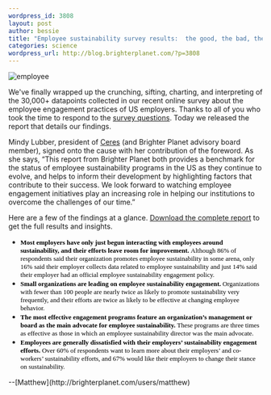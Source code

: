```yaml
--- 
wordpress_id: 3808
layout: post
author: bessie
title: "Employee sustainability survey results:  the good, the bad, the ugly"
categories: science
wordpress_url: http://blog.brighterplanet.com/?p=3808
---
```

<img SRC="http://farm3.static.flickr.com/2682/4343440271_4a509b24bc.jpg" ALT="employee" />

We've finally wrapped up the crunching, sifting, charting, and interpreting of the 30,000+ datapoints collected in our recent online survey about the employee engagement practices of US employers.  Thanks to all of you who took the time to respond to the <a href="http://attachments.brighterplanet.com/press_items/local_copies/57/original/ee_survey_questions.pdf?1265742090">survey questions</a>.  Today we released the report that details our findings.

Mindy Lubber, president of <a href="http://www.ceres.org/">Ceres</a> (and Brighter Planet advisory board member), signed onto the cause with her contribution of the foreword.  As she says, “This report from Brighter Planet both provides a benchmark for the status of employee sustainability programs in the US as they continue to evolve, and helps to inform their development by highlighting factors that contribute to their success. We look forward to watching employee engagement initiatives play an increasing role in helping our institutions to overcome the challenges of our time.”

Here are a few of the findings at a glance. <a href="http://brighterplanet.com/publications">Download the complete report</a> to get the full results and insights.
<ul>
	<li><span style="color: #000000;"><span style="font-family: Times New Roman,serif;"><span style="font-size: small;"><strong>Most 	employers have only just begun interacting with employees around 	sustainability, and their efforts leave room for improvement. </strong>Although 86% of respondents said their organization promotes 	employee sustainability in some arena, only 16% said their employer 	collects data related to employee sustainability and just 14% said 	their employer had an official employee sustainability engagement 	policy.</span></span></span></li>
	<li><span style="color: #000000;"><span style="font-family: Times New Roman,serif;"><span style="font-size: small;"><strong>Small 	organizations are leading on employee sustainability engagement.</strong> Organizations with fewer than 100 people are nearly twice as likely 	to promote sustainability very frequently, and their efforts are 	twice as likely to be effective at changing employee behavior. </span></span></span></li>
	<li><span style="color: #000000;"><span style="font-family: Times New Roman,serif;"><span style="font-size: small;"><strong>The 	most effective engagement programs feature an organization’s 	management or board as the main advocate for employee 	sustainability. </strong>These programs are three times as effective as 	those in which an employee sustainability director was the main 	advocate.</span></span></span></li>
	<li><span style="color: #000000;"><span style="font-family: Times New Roman,serif;"><span style="font-size: small;"><strong>Employees 	are generally dissatisfied with their employers’ sustainability 	engagement efforts.</strong> Over 60% of respondents want to learn more 	about their employers’ and co-workers’ sustainability efforts, 	and 67% would like their employers to change their stance on 	sustainability. </span></span></span></li>
</ul>
--[Matthew](http://brighterplanet.com/users/matthew)
